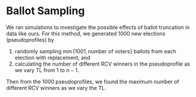 # Ballot Sampling

We ran simulations to investigate the possible effects of ballot truncation in data like ours.  For this method, we generated 1000 new elections (pseudoprofiles) by
1. randomly sampling $\min \{ 1001, \mbox{number of voters} \}$ ballots from each election with replacement, and
2. calculating the number of different RCV winners in the pseudoprofile as we vary TL from $1$ to $n-1$.

Then from the 1000 pseudoprofiles, we found the maximum number of different RCV winners as we vary the TL.